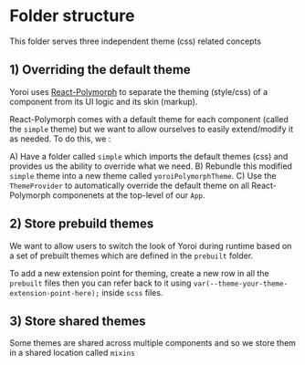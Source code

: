 # Folder structure

This folder serves three independent theme (css) related concepts

## 1) Overriding the default theme

Yoroi uses [React-Polymorph](https://github.com/input-output-hk/react-polymorph/) to separate the theming (style/css) of a component from its UI logic and its skin (markup).

React-Polymorph comes with a default theme for each component (called the `simple` theme) but we want to allow ourselves to easily extend/modify it as needed. To do this, we :

A) Have a folder called `simple` which imports the default themes (css) and provides us the ability to override what we need.
B) Rebundle this modified `simple` theme into a new theme called `yoroiPolymorphTheme`.
C) Use the `ThemeProvider` to automatically override the default theme on all React-Polymorph componenets at the top-level of our `App`.

## 2) Store prebuild themes

We want to allow users to switch the look of Yoroi during runtime based on a set of prebuilt themes which are defined in the `prebuilt` folder.

To add a new extension point for theming, create a new row in all the `prebuilt` files then you can refer back to it using `var(--theme-your-theme-extension-point-here);` inside `scss` files.

## 3) Store shared themes

Some themes are shared across multiple components and so we store them in a shared location called `mixins`